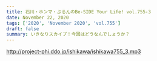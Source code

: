 ```yaml
---
title: 石川・ホンマ・ぶるんのBe-SIDE Your Life! vol.755-3
date: November 22, 2020
tags: ['2020', 'November 2020', 'vol.755']
draft: false
summary: いきなりスカイプ！今回はどうなんでしょうか？
---
```


http://project-phi.ddo.jp/ishikawa/ishikawa755_3.mp3